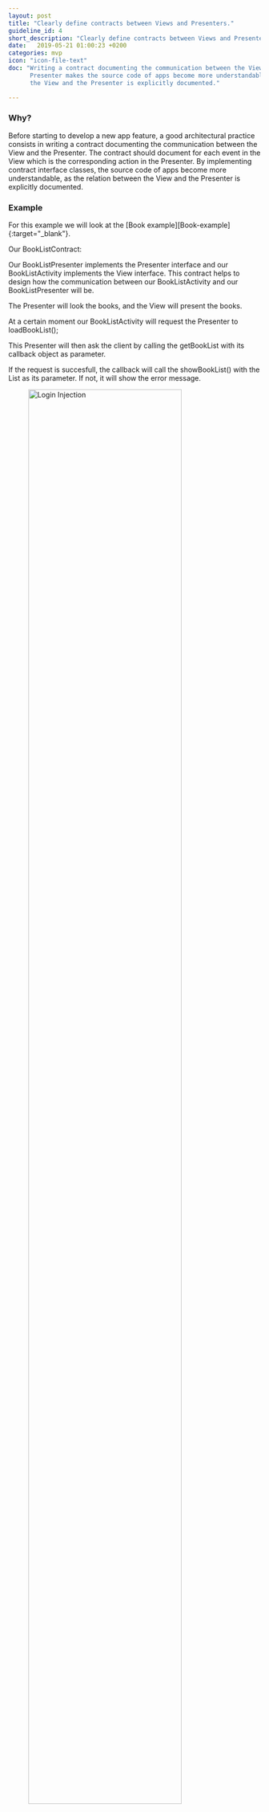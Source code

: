 ```yaml
---
layout: post
title: "Clearly define contracts between Views and Presenters."
guideline_id: 4
short_description: "Clearly define contracts between Views and Presenters."
date:   2019-05-21 01:00:23 +0200
categories: mvp
icon: "icon-file-text"
doc: "Writing a contract documenting the communication between the View and the
      Presenter makes the source code of apps become more understandable, as the relation between
      the View and the Presenter is explicitly documented."

---
```

<h3>Why?</h3>
Before starting to develop a new app feature,
a good architectural practice consists in writing a contract
documenting the communication between the View and the
Presenter. The contract should document for each event in
the View which is the corresponding action in the Presenter.
By implementing contract interface classes, the source code
of apps become more understandable, as the relation between
the View and the Presenter is explicitly documented.

<h3>Example</h3>
For this example we will look at the [Book example][Book-example]{:target="_blank"}.

Our BookListContract:
<script src="https://gist.github.com/Geertdepont/303ada3a2b720dea0bf534313bf4a845.js"></script>

Our BookListPresenter implements the Presenter interface and our BookListActivity 
implements the View interface.
This contract helps to design how the communication between our BookListActivity and our 
BookListPresenter will be.

The Presenter will look the books, and the View will present the books.

At a certain moment our BookListActivity will request the Presenter to loadBookList();

<script src="https://gist.github.com/Geertdepont/47b39d34691a8d07a7c3e73db46b5681.js"></script>

This Presenter will then ask the client by calling the getBookList with its callback object as parameter.

<script src="https://gist.github.com/Geertdepont/b02b82c58ae3a1e63e84f634e9ca88c7.js"></script>

If the request is succesfull, the callback will call the showBookList() with the List<Book> as its 
parameter. If not, it will show the error message.

<figure>
  <img src="/assets/BookApplication_eventDiagram.png" alt="Login Injection" width="85%">
</figure>

The Contract describes the interaction between the view and the presenter. 
The Presenter has to perform two methods:
<ul>
<li><b>loadBookList</b> to get the books for the view</li>
<li><b>dropView</b> to release its connection with the view</li>
</ul> 

The View has to perform four methods:
<ul>
<li><b>showProgress</b> to add progressbar, to show that the books are being retrieved.</li>
<li><b>hideProgress</b> to remove the progressbar, if successful or unsuccesful. </li>
<li><b>showBookList</b> to show the retrieved books</li>
<li><b>showLoadingError</b> to show if the retrieval was unsuccesful.</li>
</ul> 

I hope that creating this contract makes the interaction more understandable.

Check out the [Github page][Book-example]{:target="_blank"} to view the complete repository.

<a href="https://github.com/Geertdepont/bachelor_thesis/tree/master/BookApplication" target="_blank"><button type="button" class="btn btn-primary btn-icon-right">Go to the github page</button></a>

This guideline was extracted from:
<table id="guidelinelinks">
  <tr>
    <th>Id</th>
    <th>Guideline</th>
    <th>URL</th>
  </tr>
    <tr>
      <td>178</td>
      <td>When you are going to write a new feature, it is a good practice to write a contract at first step. The contract describes the communication between view and presenter, it helps you to design in a cleaner way the interaction.</td>
     <td><a href="https://medium.com/@cervonefrancesco/model-view-presenter-android-guidelines-94970b430ddf" target="_blank">https://medium.com/@cervonefrancesco/model-view-presenter-android-guidelines-94970b430ddf</a></td>
    </tr> 
    <tr>
      <td>180</td>
      <td>During the “contract design” phase, you must decide for each user event, what is the corresponding action and who the logic should belong to.</td>
     <td><a href="https://medium.com/@cervonefrancesco/model-view-presenter-android-guidelines-94970b430ddf" target="_blank">https://medium.com/@cervonefrancesco/model-view-presenter-android-guidelines-94970b430ddf</a></td>
    </tr> 
    <tr>
      <td>268</td>
      <td>[MVP] The ModelViewPresenter pattern brings with it a very good separation of concerns. While this is for sure a pro, when developing a small app or a prototype, this can seem like an overhead. To decrease the number of interfaces used, some developers remove the Contract interface class, and the interface for the Presenter.</td>
     <td><a href="https://medium.com/@cervonefrancesco/model-view-presenter-android-guidelines-94970b430ddf" target="_blank">https://medium.com/@cervonefrancesco/model-view-presenter-android-guidelines-94970b430ddf</a></td>
    </tr> 
   

</table>

[Book-example]: https://github.com/Geertdepont/bachelor_thesis/tree/master/BookApplication